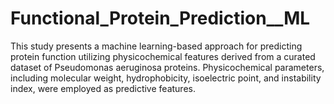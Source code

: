 # Functional_Protein_Prediction__ML
This study presents a machine learning-based approach for predicting protein function utilizing physicochemical features derived from a curated dataset of Pseudomonas aeruginosa proteins. Physicochemical parameters, including molecular weight, hydrophobicity, isoelectric point, and instability index, were employed as predictive features.
